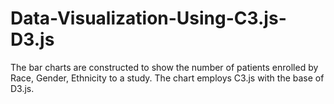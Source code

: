 # Data-Visualization-Using-C3.js-D3.js

The bar charts are constructed to show the number of patients enrolled by Race, Gender, Ethnicity to a study. The chart employs C3.js with the base of D3.js.
